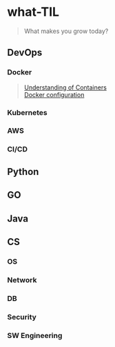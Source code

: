 # what-TIL
> What makes you grow today?
## DevOps
### Docker
> [Understanding of Containers](/DevOps/Docker/understanding_of_containers.md)  
[Docker configuration](/DevOps/Docker/configuration_Docker.md)
### Kubernetes
### AWS
### CI/CD
   
## Python
   
## GO

## Java

## CS
### OS
### Network
### DB
### Security
### SW Engineering
### 
